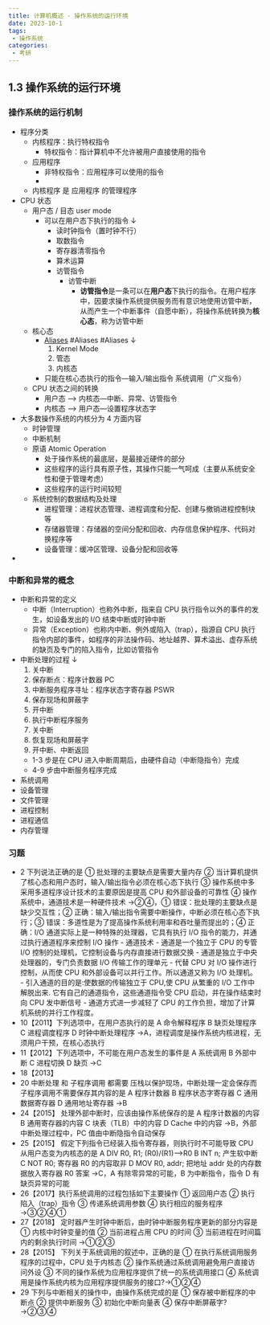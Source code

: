 ```yaml
---
title: 计算机概述 - 操作系统的运行环境
date: 2023-10-1
tags:
 - 操作系统
categories:
 - 考研
---
```


## 1.3 操作系统的运行环境

### 操作系统的运行机制

- 程序分类
  - 内核程序：执行特权指令
    - 特权指令：指计算机中不允许被用户直接使用的指令
  - 应用程序
    - 非特权指令：应用程序可以使用的指令
    -
  - 内核程序 是 应用程序 的管理程序
- CPU 状态
  - 用户态 / 目态 user mode
    - 可以在用户态下执行的指令 ↓
      - 读时钟指令（置时钟不行）
      - 取数指令
      - 寄存器清零指令
      - 算术运算
      - 访管指令
        - 访管中断
          - **访管指令**是一条可以在**用户态**下执行的指令。在用户程序中，因要求操作系统提供服务而有意识地使用访管中断，从而产生一个中断事件（自愿中断），将操作系统转换为**核心态**，称为访管中断
  - 核心态
    - [Aliases](./~/Aliases.md) #Aliases #Aliases ↓
      1. Kernel Mode
      2. 管态
      3. 内核态
    - 只能在核心态执行的指令―输入/输出指令 系统调用（广义指令）
  - CPU 状态之间的转换
    - 用户态 —> 内核态―中断、异常、访管指令
    - 内核态 —> 用户态―设置程序状态字
- 大多数操作系统的内核分为 4 方面内容
  - 时钟管理
  - 中断机制
  - 原语 Atomic Operation
    - 处于操作系统的最底层，是最接近硬件的部分
    - 这些程序的运行具有原子性，其操作只能一气呵成（主要从系统安全性和便于管理考虑）
    - 这些程序的运行时间较短
  - 系统控制的数据结构及处理
    - 进程管理：进程状态管理、进程调度和分配、创建与撤销进程控制块等
    - 存储器管理：存储器的空间分配和回收、内存信息保护程序、代码对换程序等
    - 设备管理：缓冲区管理、设备分配和回收等
-

### 中断和异常的概念

- 中断和异常的定义
  - 中断（Interruption）也称外中断，指来自 CPU 执行指令以外的事件的发生，如设备发出的 I/O 结束中断或时钟中断
  - 异常（Exception）也称内中断、例外或陷入（trap），指源自 CPU 执行指令内部的事件，如程序的非法操作码、地址越界、算术溢出、虚存系统的缺页及专门的陷入指令，比如访管指令
- 中断处理的过程 ↓
  1. 关中断
  2. 保存断点：程序计数器 PC
  3. 中断服务程序寻址：程序状态字寄存器 PSWR
  4. 保存现场和屏蔽字
  5. 开中断
  6. 执行中断程序服务
  7. 关中断
  8. 恢复现场和屏蔽字
  9. 开中断、中断返回
  - 1-3 步是在 CPU 进入中断周期后，由硬件自动（中断隐指令）完成
  - 4-9 步由中断服务程序完成
- 系统调用
- 设备管理
- 文件管理
- 进程控制
- 进程通信
- 内存管理

### 习题

- 2 下列说法正确的是
  ① 批处理的主要缺点是需要大量内存
  ② 当计算机提供了核心态和用户态时，输入/输出指令必须在核心态下执行
  ③ 操作系统中多采用多道程序设计技术的主要原因是提高 CPU 和外部设备的可靠性
  ④ 操作系统中，通道技术是一种硬件技术 →②④，① 错误：批处理的主要缺点是缺少交互性；② 正确：输入/输出指令需要中断操作，中断必须在核心态下执行；③ 错误：多道性是为了提高操作系统利用率和吞吐量而提出的；④ 正确：I/O 通道实际上是一种特殊的处理器，它具有执行 I/O 指令的能力，并通过执行通道程序来控制 I/O 操作 - 通道技术 - 通道是一个独立于 CPU 的专管 I/O 控制的处理机，它控制设备与内存直接进行数据交换 - 通道是独立于中央处理器的，专门负责数据 I/O 传输工作的理单元 - 代替 CPU 对 I/O 操作进行控制，从而使 CPU 和外部设备可以并行工作。所以通道又称为 I/O 处理机。 - 引入通道的目的是:使数据的传输独立于 CPU,使 CPU 从繁重的 I/O 工作中解脱出来. 它有自己的通道指令，这些通道指令受 CPU 启动，并在操作结束时向 CPU 发中断信号 - 通道方式进一步减轻了 CPU 的工作负担，增加了计算机系统的并行工作程度。
- 10【2011】下列选项中，在用户态执行的是
  A 命令解释程序
  B 缺页处理程序
  C 进程调度程序
  D 时钟中断处理程序 →A，进程调度是操作系统内核进程，无须用户干预，在核心态执行
- 11【2012】下列选项中，不可能在用户态发生的事件是
  A 系统调用
  B 外部中断
  C 进程切换
  D 缺页 →C
- 18【2013】
- 20 中断处理 和 子程序调用 都需要 压栈以保护现场，中断处理一定会保存而子程序调用不需要保存其内容的是
  A 程序计数器
  B 程序状态字寄存器
  C 通用数据寄存器
  D 通用地址寄存器 →B
- 24【2015】 处理外部中断时，应该由操作系统保存的是
  A 程序计数器的内容
  B 通用寄存器的内容
  C 块表（TLB）中的内容
  D Cache 中的内容 →B，外部中断处理过程中，PC 值由中断隐指令自动保存
- 25【2015】 假定下列指令已经装入指令寄存器，则执行时不可能导致 CPU 从用户态变为内核态的是
  A DIV R0, R1; (R0)/(R1)—>R0
  B INT n; 产生软中断
  C NOT R0; 寄存器 R0 的内容取非
  D MOV R0, addr; 把地址 addr 处的内存数据放入寄存器 R0
  答案 →C，A 有除零异常的可能，B 为中断指令，指令 D 有缺页异常的可能
- 26【2017】执行系统调用的过程包括如下主要操作
  ① 返回用户态
  ② 执行陷入（trap）指令
  ③ 传递系统调用参数
  ④ 执行相应的服务程序 →③②④①
- 27【2018】 定时器产生时钟中断后，由时钟中断服务程序更新的部分内容是
  ① 内核中时钟变量的值
  ② 当前进程占用 CPU 的时间
  ③ 当前进程在时间篇内的剩余执行时间 →①②③
- 28【2015】 下列关于系统调用的叙述中，正确的是
  ① 在执行系统调用服务程序的过程中，CPU 处于内核态
  ② 操作系统通过系统调用避免用户直接访问外设
  ③ 不同的操作系统为应用程序提供了统一的系统调用接口
  ④ 系统调用是操作系统内核为应用程序提供服务的接口?→①②④
- 29 下列与中断相关的操作中，由操作系统完成的是
  ① 保存被中断程序的中断点
  ② 提供中断服务
  ③ 初始化中断向量表
  ④ 保存中断屏蔽字?→②③④
